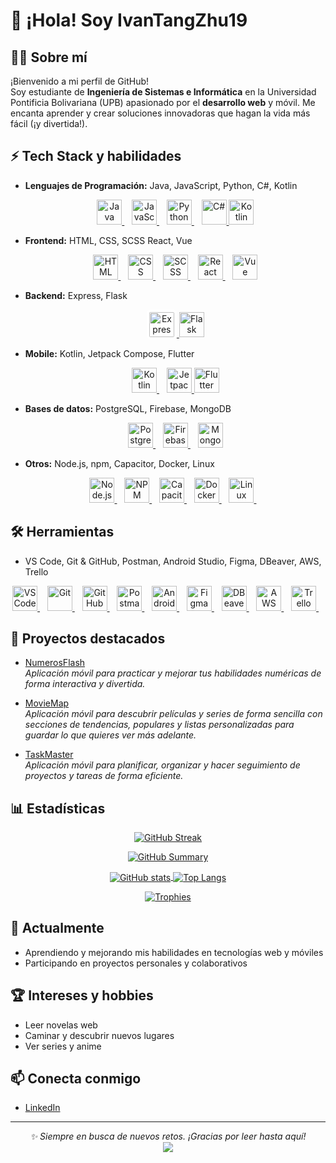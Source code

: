 # 👋 ¡Hola! Soy IvanTangZhu19

## 👨‍💻 Sobre mí
¡Bienvenido a mi perfil de GitHub!  
Soy estudiante de **Ingeniería de Sistemas e Informática** en la Universidad Pontificia Bolivariana (UPB) apasionado por el **desarrollo web** y móvil. Me encanta aprender y crear soluciones innovadoras que hagan la vida más fácil (¡y divertida!).

## ⚡ Tech Stack y habilidades
- **Lenguajes de Programación:** Java, JavaScript, Python, C#, Kotlin
  <p align="center"> 
    <a href="https://github.com/IvanTangZhu19"> 
      <img src="https://cdn.jsdelivr.net/gh/devicons/devicon/icons/java/java-original.svg" alt="Java" width="40" height="40" title="Java"/> 
    </a> &nbsp;&nbsp; 
    <a href="https://github.com/IvanTangZhu19"> 
      <img src="https://cdn.jsdelivr.net/gh/devicons/devicon/icons/javascript/javascript-original.svg" alt="JavaScript" width="40" height="40" title="JavaScript"/> 
    </a> &nbsp;&nbsp; 
    <a href="https://github.com/IvanTangZhu19"> 
      <img src="https://cdn.jsdelivr.net/gh/devicons/devicon/icons/python/python-original.svg" alt="Python" width="40" height="40" title="Python"/> 
    </a> &nbsp;&nbsp; 
    <a href="https://github.com/IvanTangZhu19"> 
      <img src="https://cdn.jsdelivr.net/gh/devicons/devicon/icons/csharp/csharp-original.svg" alt="C#" width="40" height="40" title="C#"/> 
    </a>
    <a href="https://github.com/IvanTangZhu19"> 
      <img src="https://cdn.jsdelivr.net/gh/devicons/devicon/icons/kotlin/kotlin-original.svg" alt="Kotlin" width="40" height="40" title="Kotlin"/> 
    </a>
  </p>
- **Frontend:** HTML, CSS, SCSS React, Vue
  <p align="center"> 
    <a href="https://github.com/IvanTangZhu19"> 
      <img src="https://cdn.jsdelivr.net/gh/devicons/devicon/icons/html5/html5-original.svg" alt="HTML" width="40" height="40" title="HTML"/> 
    </a> &nbsp;&nbsp; 
    <a href="https://github.com/IvanTangZhu19"> 
      <img src="https://cdn.jsdelivr.net/gh/devicons/devicon/icons/css3/css3-original.svg" alt="CSS" width="40" height="40" title="CSS"/> 
    </a> &nbsp;&nbsp; 
    <a href="https://github.com/IvanTangZhu19">
      <img src="https://cdn.jsdelivr.net/gh/devicons/devicon/icons/sass/sass-original.svg" alt="SCSS" width="40" height="40" title="SCSS / Sass"/>
    </a> &nbsp;&nbsp; 
    <a href="https://github.com/IvanTangZhu19"> 
      <img src="https://cdn.jsdelivr.net/gh/devicons/devicon/icons/react/react-original.svg" alt="React" width="40" height="40" title="React"/> 
    </a> &nbsp;&nbsp; 
    <a href="https://github.com/IvanTangZhu19"> 
      <img src="https://cdn.jsdelivr.net/gh/devicons/devicon/icons/vuejs/vuejs-original.svg" alt="Vue" width="40" height="40" title="Vue"/> 
    </a> 
  </p>
- **Backend:** Express, Flask
  <p align="center">
    <a href="https://github.com/IvanTangZhu19"> 
      <img src="https://cdn.jsdelivr.net/gh/devicons/devicon/icons/express/express-original.svg" alt="Express" width="40" height="40" title="Express" style="background-color: white; border-radius: 6px; padding: 4px"/> 
    </a> 
    <a href="https://github.com/IvanTangZhu19">
      <img src="https://cdn.jsdelivr.net/gh/devicons/devicon/icons/flask/flask-original.svg" alt="Flask" width="40" height="40" title="Flask"/>
    </a>
  </p>
- **Mobile:** Kotlin, Jetpack Compose, Flutter
  <p align="center"> 
    <a href="https://github.com/IvanTangZhu19"> 
      <img src="https://cdn.jsdelivr.net/gh/devicons/devicon/icons/kotlin/kotlin-original.svg" alt="Kotlin" width="40" height="40" title="Kotlin"/> 
    </a> &nbsp;&nbsp; 
    <a href="https://github.com/IvanTangZhu19"> 
      <img src="https://blogger.googleusercontent.com/img/b/R29vZ2xl/AVvXsEjC97Z8BResg5dlPqczsRCFhP6zewWX0X0e7fVPG-G7PuUZwwZVsi9OPoqJYkgqT2h0FI95SsmWzVEgpt8b8HAqFiIxZ98TFtY4lE0b8UrtVJ2HrJebRwl6C9DslsQDl9KnBIrdHS6LtkY/s1600/jetpack+compose+icon_RGB.png" alt="Jetpack Compose" width="40" height="40" title="Jetpack Compose"/> 
    </a>
    <a href="https://github.com/IvanTangZhu19"> 
      <img src="https://cdn.jsdelivr.net/gh/devicons/devicon/icons/flutter/flutter-original.svg" alt="Flutter" width="40" height="40" title="Flutter"/> 
    </a>
  </p>
- **Bases de datos:** PostgreSQL, Firebase, MongoDB
  <p align="center"> 
    <a href="https://github.com/IvanTangZhu19"> 
      <img src="https://cdn.jsdelivr.net/gh/devicons/devicon/icons/postgresql/postgresql-original.svg" alt="PostgreSQL" width="40" height="40" title="PostgreSQL"/> 
    </a> &nbsp;&nbsp; 
    <a href="https://github.com/IvanTangZhu19"> 
      <img src="https://cdn.jsdelivr.net/gh/devicons/devicon/icons/firebase/firebase-plain.svg" alt="Firebase" width="40" height="40" title="Firebase"/> 
    </a> &nbsp;&nbsp; <a href="https://github.com/IvanTangZhu19"> 
      <img src="https://cdn.jsdelivr.net/gh/devicons/devicon/icons/mongodb/mongodb-original.svg" alt="MongoDB" width="40" height="40" title="MongoDB"/> 
    </a> 
  </p>
- **Otros:** Node.js, npm, Capacitor, Docker, Linux
  <p align="center">
     <a href="https://github.com/IvanTangZhu19">
      <img src="https://cdn.jsdelivr.net/gh/devicons/devicon/icons/nodejs/nodejs-original.svg" alt="Node.js" width="40" height="40" title="Node.js"/>
    </a>&nbsp;&nbsp;
    <a href="https://github.com/IvanTangZhu19">
      <img src="https://cdn.jsdelivr.net/gh/devicons/devicon/icons/npm/npm-original-wordmark.svg" alt="NPM" width="40" height="40" title="NPM"/>
    </a> &nbsp;&nbsp;
    <a href="https://github.com/IvanTangZhu19">
      <img src="https://cdn.jsdelivr.net/gh/devicons/devicon/icons/capacitor/capacitor-original.svg" alt="Capacitor" width="40" height="40" title="Capacitor"/>
    </a>&nbsp;&nbsp;
    <a href="https://github.com/IvanTangZhu19">
      <img src="https://cdn.jsdelivr.net/gh/devicons/devicon@latest/icons/docker/docker-original.svg" alt="Docker" width="40" height="40" title="Docker"/>
    </a>&nbsp;&nbsp;
    <a href="https://github.com/IvanTangZhu19">
      <img src="https://cdn.jsdelivr.net/gh/devicons/devicon@latest/icons/linux/linux-original.svg" alt="Linux" width="40" height="40" title="Linux"/>
    </a>&nbsp;&nbsp;
  </p>

## 🛠️ Herramientas

- VS Code, Git & GitHub, Postman, Android Studio, Figma, DBeaver, AWS, Trello
<p align="center">
  <a href="https://github.com/IvanTangZhu19">
    <img src="https://cdn.jsdelivr.net/gh/devicons/devicon/icons/vscode/vscode-original.svg" alt="VS Code" width="40" height="40" title="VS Code"/>
  </a>
  &nbsp;&nbsp;
  <a href="https://github.com/IvanTangZhu19">
    <img src="https://cdn.jsdelivr.net/gh/devicons/devicon/icons/git/git-original.svg" alt="Git" width="40" height="40" title="Git"/>
  </a>
  &nbsp;&nbsp;
  <a href="https://github.com/IvanTangZhu19">
    <img src="https://cdn.jsdelivr.net/gh/devicons/devicon/icons/github/github-original.svg" alt="GitHub" width="40" height="40" title="GitHub"/>
  </a>
  &nbsp;&nbsp;
  <a href="https://github.com/IvanTangZhu19">
    <img src="https://www.vectorlogo.zone/logos/getpostman/getpostman-icon.svg" alt="Postman" width="40" height="40" title="Postman"/>
  </a>
  &nbsp;&nbsp;
  <a href="https://github.com/IvanTangZhu19">
    <img src="https://cdn.jsdelivr.net/gh/devicons/devicon/icons/androidstudio/androidstudio-original.svg" alt="Android Studio" width="40" height="40" title="Android Studio"/>
  </a>
  &nbsp;&nbsp;
  <a href="https://github.com/IvanTangZhu19">
    <img src="https://cdn.jsdelivr.net/gh/devicons/devicon/icons/figma/figma-original.svg" alt="Figma" width="40" height="40" title="Figma"/>
  </a>
  &nbsp;&nbsp;
  <a href="https://github.com/IvanTangZhu19">
    <img src="https://cdn.jsdelivr.net/gh/devicons/devicon@latest/icons/dbeaver/dbeaver-original.svg" alt="DBeaver" width="40" height="40" title="DBeaver"/>
  </a>
  &nbsp;&nbsp;
  <a href="https://github.com/IvanTangZhu19">
    <img src="https://cdn.jsdelivr.net/gh/devicons/devicon@latest/icons/amazonwebservices/amazonwebservices-original-wordmark.svg" alt="AWS" width="40" height="40" title="AWS"/>
  </a>
  &nbsp;&nbsp;
  <a href="https://github.com/IvanTangZhu19">
    <img src="https://cdn.jsdelivr.net/gh/devicons/devicon@latest/icons/trello/trello-original.svg" alt="Trello" width="40" height="40" title="Trello"/>
  </a>
  &nbsp;&nbsp;
</p>



## 🚀 Proyectos destacados

- [NumerosFlash](https://github.com/IvanTangZhu19/NumerosFlash/)  
  *Aplicación móvil para practicar y mejorar tus habilidades numéricas de forma interactiva y divertida.*

- [MovieMap](https://github.com/axensz/MovieMap)  
  *Aplicación móvil para descubrir películas y series de forma sencilla con secciones de tendencias, populares y listas personalizadas para guardar lo que quieres ver más adelante.*
  
- [TaskMaster](https://github.com/IvanTangZhu19/AppGestionTareas)  
  *Aplicación móvil para planificar, organizar y hacer seguimiento de proyectos y tareas de forma eficiente.*
  
## 📊 Estadísticas

<p align="center">
  <a href="https://github.com/IvanTangZhu19">
    <img src="https://streak-stats.demolab.com?user=IvanTangZhu19&theme=blue-navy&border_radius=5.5&exclude_days=Sun%2CSat" alt="GitHub Streak"/>
  </a>
</p>
<p align="center">
 <a href="https://github.com/IvanTangZhu19">
    <img src="http://github-profile-summary-cards.vercel.app/api/cards/profile-details?username=IvanTangZhu19&theme=vision_friendly_dark" alt="GitHub Summary"/>
  </a>
</p>
<p align="center">
 <a href="https://github.com/IvanTangZhu19">
    <img align=center src="https://github-readme-stats.vercel.app/api?username=ivantangzhu19&show_icons=true&theme=blue_navy" alt="GitHub stats"/>
  </a>
 <a href="https://github.com/IvanTangZhu19">
    <img align=center src="https://github-readme-stats.vercel.app/api/top-langs/?username=ivantangzhu19&layout=donut&theme=blue_navy" alt="Top Langs"/>
  </a>
</p>
<p align="center">
 <a href="https://github.com/IvanTangZhu19">
  <img align="center" src="https://github-profile-trophy.vercel.app/?username=IvanTangZhu19&margin-w=15&theme=dark_lover&title=-Followers" alt="Trophies"/>
 </a>
</p>


## 🌱 Actualmente

- Aprendiendo y mejorando mis habilidades en tecnologías web y móviles
- Participando en proyectos personales y colaborativos

## 🏆 Intereses y hobbies

- Leer novelas web
- Caminar y descubrir nuevos lugares
- Ver series y anime

## 📫 Conecta conmigo

- [LinkedIn](https://www.linkedin.com/in/ivan-tang-zhu-4016b6285/)

---

<p align="center">
 <i>✨ Siempre en busca de nuevos retos. ¡Gracias por leer hasta aquí!</i><br/>
 <a href="https://www.linkedin.com/in/ivan-tang-zhu-4016b6285/">
  <img src="https://readme-typing-svg.herokuapp.com?color=00BFFF&center=true&vCenter=true&lines=¡Feliz+codeo!+💻;Conectemos+en+LinkedIn+🚀" />
 </a>
</p>

